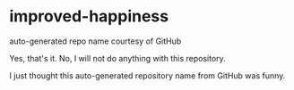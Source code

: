 # improved-happiness
auto-generated repo name courtesy of GitHub

Yes, that's it. No, I will not do anything with this repository.

I just thought this auto-generated repository name from GitHub was funny.
